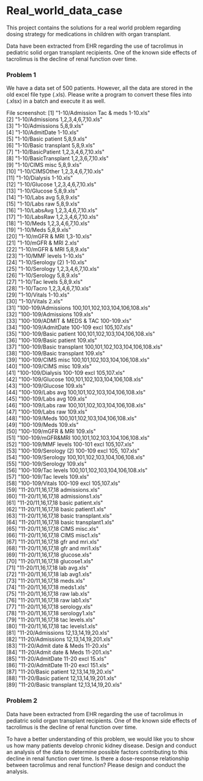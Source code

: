 # Real_world_data_case
This project contains the solutions for a real world problem regarding dosing strategy for medications in children with organ transplant.

Data have been extracted from EHR regarding the use of tacrolimus in pediatric solid organ transplant recipients. One of the known side effects of tacrolimus is the decline of renal function over time.


### Problem 1

We have a data set of 500 patients. However, all the data are stored in the old excel file type (.xls). Please write a program to convert these files into (.xlsx) in a batch and execute it as well.

File screenshot:
   [1] "1-10/Admission Tac & meds 1-10.xls"                          
   [2] "1-10/Admissions 1,2,3,4,6,7,10.xls"                          
   [3] "1-10/Admissions 5,8,9.xls"                                   
   [4] "1-10/AdmitDate 1-10.xls"                                     
   [5] "1-10/Basic patient 5,8,9.xls"                                
   [6] "1-10/Basic transplant 5,8,9.xls"                             
   [7] "1-10/BasicPatient 1,2,3,4,6,7,10.xls"                        
   [8] "1-10/BasicTransplant 1,2,3,6,7,10.xls"                       
   [9] "1-10/CIMS misc 5,8,9.xls"                                    
  [10] "1-10/CIMSOther 1,2,3,4,6,7,10.xls"                           
  [11] "1-10/Dialysis 1-10.xls"                                      
  [12] "1-10/Glucose 1,2,3,4,6,7,10.xls"                             
  [13] "1-10/Glucose 5,8,9.xls"                                      
  [14] "1-10/Labs avg 5,8,9.xls"                                     
  [15] "1-10/Labs raw 5,8,9.xls"                                     
  [16] "1-10/LabsAvg 1,2,3,4,6,7,10.xls"                             
  [17] "1-10/LabsRaw 1,2,3,4,6,7,10.xls"                             
  [18] "1-10/Meds 1,2,3,4,6,7,10.xls"                                
  [19] "1-10/Meds 5,8,9.xls"                                         
  [20] "1-10/mGFR & MRI 1,3-10.xls"                                  
  [21] "1-10/mGFR & MRI 2.xls"                                       
  [22] "1-10/mGFR & MRI 5,8,9.xls"                                   
  [23] "1-10/MMF levels 1-10.xls"                                    
  [24] "1-10/Serology (2) 1-10.xls"                                  
  [25] "1-10/Serology 1,2,3,4,6,7,10.xls"                            
  [26] "1-10/Serology 5,8,9.xls"                                     
  [27] "1-10/Tac levels 5,8,9.xls"                                   
  [28] "1-10/Tacro 1,2,3,4,6,7,10.xls"                               
  [29] "1-10/Vitals 1-10.xls"                                        
  [30] "1-10/Vitals 2.xls"                                           
  [31] "100-109/Admissions 100,101,102,103,104,106,108.xls"          
  [32] "100-109/Admissions 109.xls"                                  
  [33] "100-109/ADMIT & MEDS & TAC 100-109.xls"                      
  [34] "100-109/AdmitDate 100-109 excl 105,107.xls"                  
  [35] "100-109/Basic patient 100,101,102,103,104,106,108.xls"       
  [36] "100-109/Basic patient 109.xls"                               
  [37] "100-109/Basic transplant 100,101,102,103,104,106,108.xls"    
  [38] "100-109/Basic transplant 109.xls"                            
  [39] "100-109/CIMS misc 100,101,102,103,104,106,108.xls"           
  [40] "100-109/CIMS misc 109.xls"                                   
  [41] "100-109/Dialysis 100-109 excl 105,107.xls"                   
  [42] "100-109/Glucose 100,101,102,103,104,106,108.xls"             
  [43] "100-109/Glucose 109.xls"                                     
  [44] "100-109/Labs avg 100,101,102,103,104,106,108.xls"            
  [45] "100-109/Labs avg 109.xls"                                    
  [46] "100-109/Labs raw 100,101,102,103,104,106,108.xls"            
  [47] "100-109/Labs raw 109.xls"                                    
  [48] "100-109/Meds 100,101,102,103,104,106,108.xls"                
  [49] "100-109/Meds 109.xls"                                        
  [50] "100-109/mGFR & MRI 109.xls"                                  
  [51] "100-109/mGFR&MRI 100,101,102,103,104,106,108.xls"            
  [52] "100-109/MMF levels 100-101 excl 105,107.xls"                 
  [53] "100-109/Serology (2) 100-109 excl 105, 107.xls"              
  [54] "100-109/Serology 100,101,102,103,104,106,108.xls"            
  [55] "100-109/Serology 109.xls"                                    
  [56] "100-109/Tac levels 100,101,102,103,104,106,108.xls"          
  [57] "100-109/Tac levels 109.xls"                                  
  [58] "100-109/Vitals 100-109 excl 105,107.xls"                     
  [59] "11-20/11,16,17,18 admissions.xls"                            
  [60] "11-20/11,16,17,18 admissions1.xls"                           
  [61] "11-20/11,16,17,18 basic patient.xls"                         
  [62] "11-20/11,16,17,18 basic patient1.xls"                        
  [63] "11-20/11,16,17,18 basic transplant.xls"                      
  [64] "11-20/11,16,17,18 basic transplant1.xls"                     
  [65] "11-20/11,16,17,18 CIMS misc.xls"                             
  [66] "11-20/11,16,17,18 CIMS misc1.xls"                            
  [67] "11-20/11,16,17,18 gfr and mri.xls"                           
  [68] "11-20/11,16,17,18 gfr and mri1.xls"                          
  [69] "11-20/11,16,17,18 glucose.xls"                               
  [70] "11-20/11,16,17,18 glucose1.xls"                              
  [71] "11-20/11,16,17,18 lab avg.xls"                               
  [72] "11-20/11,16,17,18 lab avg1.xls"                              
  [73] "11-20/11,16,17,18 meds.xls"                                  
  [74] "11-20/11,16,17,18 meds1.xls"                                 
  [75] "11-20/11,16,17,18 raw lab.xls"                               
  [76] "11-20/11,16,17,18 raw lab1.xls"                              
  [77] "11-20/11,16,17,18 serology.xls"                              
  [78] "11-20/11,16,17,18 serology1.xls"                             
  [79] "11-20/11,16,17,18 tac levels.xls"                            
  [80] "11-20/11,16,17,18 tac levels1.xls"                           
  [81] "11-20/Admissions 12,13,14,19,20.xls"                         
  [82] "11-20/Admissions 12,13,14,19,201.xls"                        
  [83] "11-20/Admit date & Meds 11-20.xls"                           
  [84] "11-20/Admit date & Meds 11-201.xls"                          
  [85] "11-20/AdmitDate 11-20 excl 15.xls"                           
  [86] "11-20/AdmitDate 11-20 excl 151.xls"                          
  [87] "11-20/Basic patient 12,13,14,19,20.xls"                      
  [88] "11-20/Basic patient 12,13,14,19,201.xls"                     
  [89] "11-20/Basic transplant 12,13,14,19,20.xls"          

### Problem 2

Data have been extracted from EHR regarding the use of tacrolimus in pediatric solid organ transplant recipients. One of the known side effects of tacrolimus is the decline of renal function over time.

To have a better understanding of this problem, we would like you to show us how many patients develop chronic kidney disease.
Design and conduct an analysis of the data to determine possible factors contributing to this decline in renal function over time.
Is there a dose-response relationship between tacrolimus and renal function? Please design and conduct the analysis.
